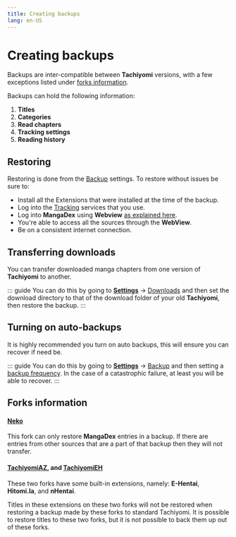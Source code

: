 ```yaml
---
title: Creating backups
lang: en-US
---
```


# Creating backups

Backups are inter-compatible between **Tachiyomi** versions, with a few exceptions listed under [forks information](#forks-information).

Backups can hold the following information:
1. **Titles**
1. **Categories**
1. **Read chapters**
1. **Tracking settings**
1. **Reading history**

## Restoring

Restoring is done from the [<MaterialIcon icon-name="cloud_upload"/> Backup](/help/guides/settings/backup) settings. To restore without issues be sure to:

* Install all the <MaterialIcon icon-name="extension"/> Extensions that were installed at the time of the backup.
* Log into the [<MaterialIcon icon-name="autorenew"/> Tracking](/help/guides/settings/tracking) services that you use.
* Log into **MangaDex** using **Webview** [as explained here](/help/faq/#no-results-when-searching).
* You're able to access all the sources through the **WebView**.
* Be on a consistent internet connection.

## Transferring downloads

You can transfer downloaded manga chapters from one version of **Tachiyomi** to another.

::: guide
You can do this by going to **[<MaterialIcon icon-name="settings"/> Settings](/help/guides/settings/)** → [<MaterialIcon icon-name="get_app"/> Downloads](/help/guides/settings/downloads) and then set the download directory to that of the download folder of your old **Tachiyomi**, then restore the backup.
:::

## Turning on auto-backups

It is highly recommended you turn on auto backups, this will ensure you can recover if need be.

::: guide
You can do this by going to **[<MaterialIcon icon-name="settings"/> Settings](/help/guides/settings/)** → [<MaterialIcon icon-name="cloud_upload"/> Backup](/help/guides/settings/backup) and then setting a [backup frequency](/help/guides/settings/backup/#backup-frequency). In the case of a catastrophic failure, at least you will be able to recover.
:::

## Forks information

#### [Neko](/forks/Neko)

This fork can only restore **MangaDex** entries in a backup. If there are entries from other sources that are a part of that backup then they will not transfer.

#### [TachiyomiAZ](/forks/TachiyomiAZ), and [TachiyomiEH](/forks/TachiyomiEH)

These two forks have some built-in extensions, namely: **E-Hentai**, **Hitomi.la**, and **nHentai**.

Titles in these extensions on these two forks will not be restored when restoring a backup made by these forks to standard Tachiyomi. It is possible to restore titles to these two forks, but it is not possible to back them up out of these forks.

